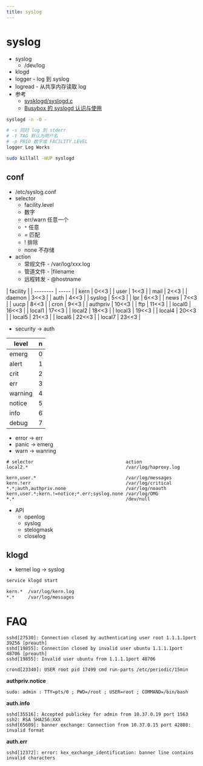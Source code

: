 ```yaml
---
title: syslog
---
```


# syslog

- syslog
  - /dev/log
- klogd
- logger - log 到 syslog
- logread - 从共享内存读取 log
- 参考
  - [sysklogd/syslogd.c](https://sourcegraph.com/github.com/mirror/busybox/-/blob/sysklogd/syslogd.c)
  - [Busybox 的 syslogd 认识与使用](https://www.cnblogs.com/arnoldlu/p/10583233.html)

<!--
kernel -> klogd: printk, syslog.2, /proc/kmsg
klogd -> syslogd: syslog.3
user_process -> /dev/log -> syslogd: syslog.3
remote -> syslogd: TCP/IP :514
syslog.conf -> syslogd
 -->

```bash
syslogd -n -O -

# -s 同时 log 到 stderr
# -t TAG 默认为用户名
# -p PRIO 数字或 FACILITY.LEVEL
logger Log Works

sudo killall -HUP syslogd
```

## conf

- /etc/syslog.conf
- selector
  - facility.level
  - 数字
  - err/warn 任意一个
  - `*` 任意
  - = 匹配
  - ! 排除
  - none 不存储
- action
  - 常规文件 - /var/log/xxx.log
  - 管道文件 - |filename
  - 远程转发 - @hostname

| facility |
| -------- | ----- |
| kern     | 0<<3  |
| user     | 1<<3  |
| mail     | 2<<3  |
| daemon   | 3<<3  |
| auth     | 4<<3  |
| syslog   | 5<<3  |
| lpr      | 6<<3  |
| news     | 7<<3  |
| uucp     | 8<<3  |
| cron     | 9<<3  |
| authpriv | 10<<3 |
| ftp      | 11<<3 |
| local0   | 16<<3 |
| local1   | 17<<3 |
| local2   | 18<<3 |
| local3   | 19<<3 |
| local4   | 20<<3 |
| local5   | 21<<3 |
| local6   | 22<<3 |
| local7   | 23<<3 |

- security -> auth

| level   | n
| ------- | --- |
| emerg   | 0   |
| alert   | 1   |
| crit    | 2   |
| err     | 3   |
| warning | 4   |
| notice  | 5   |
| info    | 6   |
| debug   | 7   |

- error -> err
- panic -> emerg
- warn -> wanring

```
# selector                                  action
local2.*                                    /var/log/haproxy.log

kern,user.*                                 /var/log/messages
kern.!err                                   /var/log/critical
*.*;auth,authpriv.none                      /var/log/noauth
kern,user.*;kern.!=notice;*.err;syslog.none /var/log/OMG
*.*                                         /dev/null
```

- API
  - openlog
  - syslog
  - stelogmask
  - closelog

## klogd

- kernel log -> syslog

```bash
service klogd start
```

```txt
kern.*  /var/log/kern.log
*.*     /var/log/messages
```

# FAQ

```
sshd[27530]: Connection closed by authenticating user root 1.1.1.1port 39256 [preauth]
sshd[19855]: Connection closed by invalid user ubuntu 1.1.1.1port 48706 [preauth]
sshd[19855]: Invalid user ubuntu from 1.1.1.1port 48706
```

```
crond[23340]: USER root pid 17499 cmd run-parts /etc/periodic/15min
```

**authpriv.notice**

```
sudo: admin : TTY=pts/0 ; PWD=/root ; USER=root ; COMMAND=/bin/bash
```

**auth.info**

```
sshd[35516]: Accepted publickey for admin from 10.37.0.19 port 1563 ssh2: RSA SHA256:XXX
sshd[65609]: banner exchange: Connection from 10.37.0.15 port 42808: invalid format
```

**auth.err**

```
sshd[12372]: error: kex_exchange_identification: banner line contains invalid characters
```
